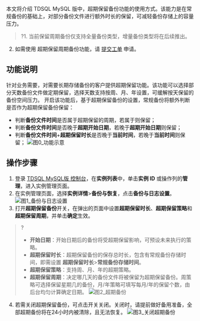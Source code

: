 本文将介绍 TDSQL MySQL 版中，超期保留备份功能的使用方式。该能力是在常规备份的基础上，对部分备份文件进行额外时长的保留，可减轻备份存储上的容量压力。
>?1. 当前保留周期备份仅支持全量备份类型，增量备份类型将在后续推出。
2. 如需使用 超期保留周期备份功能，请 [提交工单](https://console.cloud.tencent.com/workorder/category) 申请。

## 功能说明
针对业务需要，对需要长期存储备份的客户提供超期保留功能。该功能可以选择部分天数备份文件做定期保留，选择天数支持按周、月、年设置，可缓解按天保留的备份空间压力。
开启该功能后，基于超期保留备份的设置，常规备份将额外判断是否作为超期保留备份保留：
- 判断**备份文件时间**是否属于超期保留的周期，若属于则保留；
- 判断**备份文件时间**是否晚于**超期开始日期**，若晚于**超期开始日期**则保留；
- 判断**备份文件时间**+**超期保留时长**是否晚于**当前时间**，若晚于**当前时间**则保留；
![图0_功能示意](https://qcloudimg.tencent-cloud.cn/raw/4e16f1abb574b33d3ed6e5d63725b08d.png)

## 操作步骤
1. 登录 [TDSQL MySQL版 控制台](https://console.cloud.tencent.com/tdsqld/instance-tdmysql)，在**实例列表**中，单击**实例 ID** 或操作列的**管理**，进入实例管理页面。
2. 在实例管理页面，选择**实例详情**>**备份与恢复**，点击**备份与日志设置**。
![图1_备份与日志设置](https://qcloudimg.tencent-cloud.cn/raw/6dac5986980df103c48ecf0da588f2dc.png)
3. 打开**超期保留备份**开关，在弹出的页面中设置**超期保留时长**、**超期保留策略**和**超期保留周期**，并单击**确定**生效。
>? 
>- **开始日期**：开始日期后的备份将受超期保留影响，可预设未来执行的策略。
>- **超期保留时长**：超期保留备份的保存总时长，包含有常规备份存储时间，即需设置 **超期保留时长**>**常规备份存储时间**。
>- **超期保留策略**：支持周、月、年的超期策略。
>- **超期保留周期**：决定哪几天的备份文件将被保留为超期保留备份。周策略可选择保留星期几的备份，月/年策略可填写每月/年的保留个数，由后台均匀计算确定日期。
![图2_超期备份](https://qcloudimg.tencent-cloud.cn/raw/0297d2e5f8c34e3b0c3cf1ceb27d8c5d.png)
4. 若需关闭超期保留备份，可点击开关关闭。关闭时，请提前做好备用准备，全部超期备份将在24小时内被清除，且无法恢复。
![图3_关闭超期备份](https://qcloudimg.tencent-cloud.cn/raw/32678859735cd07f18d723933daafa45.png)
